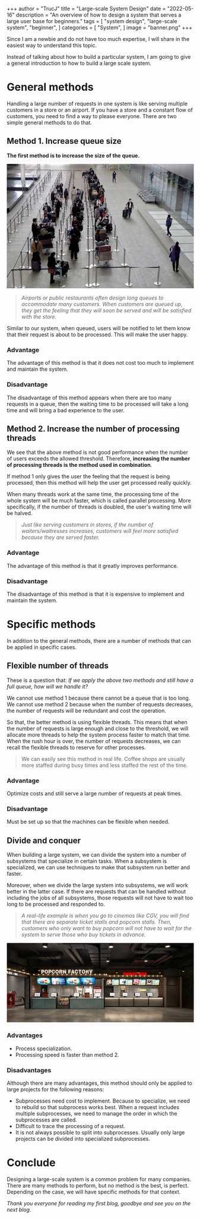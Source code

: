 +++
author = "TrucJ"
title = "Large-scale System Design"
date = "2022-05-16"
description = "An overview of how to design a system that serves a large user base for beginners."
tags = [
    "system design",
    "large-scale system",
    "beginner",
]
categories = [
    "System",
]
image = "banner.png"
+++


Since I am a newbie and do not have too much expertise, I will share in the easiest way to understand this topic.

Instead of talking about how to build a particular system, I am going to give a general introduction to how to build a large scale system.



# General methods
Handling a large number of requests in one system is like serving multiple customers in a store or an airport. If you have a store and a constant flow of customers, you need to find a way to please everyone. There are two simple general methods to do that.

## Method 1. Increase queue size
**The first method is to increase the size of the queue.**

![Long queue in airport](long_queue_airport.jpeg)

> _Airports or public restaurants often design long queues to accommodate many customers. When customers are queued up, they get the feeling that they will soon be served and will be satisfied with the store._

Similar to our system, when queued, users will be notified to let them know that their request is about to be processed. This will make the user happy.

### Advantage
The advantage of this method is that it does not cost too much to implement and maintain the system.
### Disadvantage

The disadvantage of this method appears when there are too many requests in a queue, then the waiting time to be processed will take a long time and will bring a bad experience to the user.


## Method 2. Increase the number of processing threads
We see that the above method is not good performance when the number of users exceeds the allowed threshold. Therefore, **increasing the number of processing threads is the method used in combination**.

If method 1 only gives the user the feeling that the request is being processed, then this method will help the user get processed really quickly.

When many threads work at the same time, the processing time of the whole system will be much faster, which is called parallel processing. More specifically, if the number of threads is doubled, the user's waiting time will be halved.

> _Just like serving customers in stores, if the number of waiters/waitresses increases, customers will feel more satisfied because they are served faster._

### Advantage
The advantage of this method is that it greatly improves performance.

### Disadvantage
The disadvantage of this method is that it is expensive to implement and maintain the system.



# Specific methods
In addition to the general methods, there are a number of methods that can be applied in specific cases.

## Flexible number of threads
These is a question that: _If we apply the above two methods and still have a full queue, how will we handle it?_

We cannot use method 1 because there cannot be a queue that is too long. We cannot use method 2 because when the number of requests decreases, the number of requests will be redundant and cost the operation.

So that, the better method is using flexible threads. This means that when the number of requests is large enough and close to the threshold, we will allocate more threads to help the system process faster to match that time. When the rush hour is over, the number of requests decreases, we can recall the flexible threads to reserve for other processes.

> We can easily see this method in real life. Coffee shops are usually more staffed during busy times and less staffed the rest of the time.

### Advantage
Optimize costs and still serve a large number of requests at peak times.
### Disadvantage
Must be set up so that the machines can be flexible when needed.


## Divide and conquer
When building a large system, we can divide the system into a number of subsystems that specialize in certain tasks. When a subsystem is specialized, we can use techniques to make that subsystem run better and faster.

Moreover, when we divide the large system into subsystems, we will work better in the latter case. If there are requests that can be handled without including the jobs of all subsystems, those requests will not have to wait too long to be processed and responded to.

> _A real-life example is when you go to cinemas like CGV, you will find that there are separate ticket stalls and popcorn stalls. Then, customers who only want to buy popcorn will not have to wait for the system to serve those who buy tickets in advance._

![Popconrn stalls and ticket stalls in CGV](cgv.png)

### Advantages
- Process specialization.
- Processing speed is faster than method 2.

### Disadvantages
Although there are many advantages, this method should only be applied to large projects for the following reasons:
- Subprocesses need cost to implement. Because to specialize, we need to rebuild so that subprocess works best.
  When a request includes multiple subprocesses, we need to manage the order in which the subprocesses are called.
- Difficult to trace the processing of a request.
- It is not always possible to split into subprocesses. Usually only large projects can be divided into specialized subprocesses.

# Conclude

Designing a large-scale system is a common problem for many companies. There are many methods to perform, but no method is the best, is perfect. Depending on the case, we will have specific methods for that context.

_Thank you everyone for reading my first blog, goodbye and see you on the next blog._